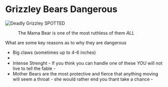 <html>
  <main>
    <heading>
      <title>Danger Bears</title>
    </heading>
   <body>
    <h1>Grizzley Bears Dangerous</h1>
    <!main title for the heading of the page>
    <img src="https://s3-us-west-2.amazonaws.com/assets.eastidahonews.com/wp-content/uploads/2015/10/03030033/0ad8593723.jpg"
    alt="Deadly Grizzley SPOTTED">
    <figure>
      <figcaption>The Mama Bear is one of the most ruthless of them <em>ALL</em></figcaption>
        </figure>
    <b></b>
      <!spacing>
    <section>
      <p> What are some key reasons as to why they are dangerous</p>
     <ul> <!unordered list meaning bullet points>
      <li>Big claws (sometimes up to 4-6 inches)<li>
      <li>Intense Strenght - If you think you can handle one of these <em>YOU</em> will not live to tell the fable - </li>
      <li>Mother Bears are the most protective and fierce that anything moving will seem a throat - she would rather end you thant take a chance - </li>
     </ul>
    </section>
    <body>
   </main>
  </html>
